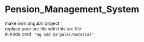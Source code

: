 # Pension_Management_System
make own angular project <br>
replace your src file with this src file<br>
in node cmd <code> "ng add @angular/material"</code>
